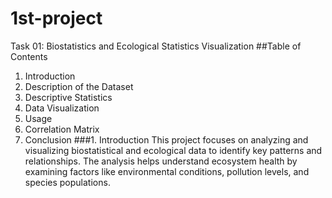 # 1st-project
Task 01: Biostatistics and Ecological Statistics Visualization
##Table of Contents
1. Introduction
2. Description of the Dataset
3. Descriptive Statistics
4. Data Visualization
5. Usage
6. Correlation Matrix
7. Conclusion
###1. Introduction
This project focuses on analyzing and visualizing biostatistical and ecological data to identify key patterns and relationships. The analysis helps understand ecosystem health by examining factors like environmental conditions, pollution levels, and species populations.
